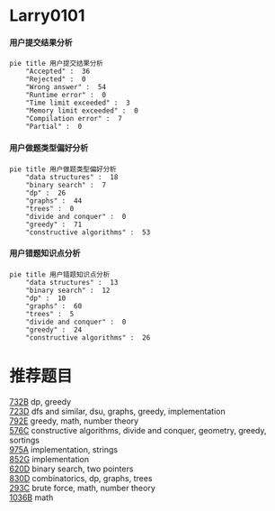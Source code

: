 # Larry0101

<!-- tabs:start -->



#### **用户提交结果分析**

```mermaid
pie title 用户提交结果分析
    "Accepted" :  36
    "Rejected" :  0
    "Wrong answer" :  54
    "Runtime error" :  0
    "Time limit exceeded" :  3
    "Memory limit exceeded" :  0
    "Compilation error" :  7
    "Partial" :  0
```

#### **用户做题类型偏好分析**

```mermaid
pie title 用户做题类型偏好分析
    "data structures" :  18
    "binary search" :  7
    "dp" :  26
    "graphs" :  44
    "trees" :  0
    "divide and conquer" :  0
    "greedy" :  71
    "constructive algorithms" :  53
```
#### **用户错题知识点分析**

```mermaid
pie title 用户错题知识点分析
    "data structures" :  13
    "binary search" :  12
    "dp" :  10
    "graphs" :  60
    "trees" :  5
    "divide and conquer" :  0
    "greedy" :  24
    "constructive algorithms" :  26
```



<!-- tabs:end -->
# 推荐题目
[732B](https://codeforces.com/contest/732/problem/B)		dp,
                        greedy		  
[723D](https://codeforces.com/contest/723/problem/D)		dfs and similar,
                        dsu,
                        graphs,
                        greedy,
                        implementation		  
[792E](https://codeforces.com/contest/792/problem/E)		greedy,
                        math,
                        number theory		  
[576C](https://codeforces.com/contest/576/problem/C)		constructive algorithms,
                        divide and conquer,
                        geometry,
                        greedy,
                        sortings		  
[975A](https://codeforces.com/contest/975/problem/A)		implementation,
                        strings		  
[852G](https://codeforces.com/contest/852/problem/G)		implementation		  
[620D](https://codeforces.com/contest/620/problem/D)		binary search,
                        two pointers		  
[830D](https://codeforces.com/contest/830/problem/D)		combinatorics,
                        dp,
                        graphs,
                        trees		  
[293C](https://codeforces.com/contest/293/problem/C)		brute force,
                        math,
                        number theory		  
[1036B](https://codeforces.com/contest/1036/problem/B)		math		  
